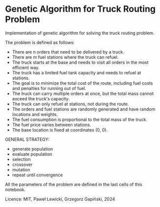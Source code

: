 # Genetic Algorithm for Truck Routing Problem

Implementation of genetic algorithm for solving the truck routing problem. 

The problem is defined as follows:
- There are n orders that need to be delivered by a truck.
- There are m fuel stations where the truck can refuel.
- The truck starts at the base and needs to visit all orders in the most efficient way.
- The truck has a limited fuel tank capacity and needs to refuel at stations.
- The goal is to minimize the total cost of the route, including fuel costs and penalties for running out of fuel.
- The truck can carry multiple orders at once, but the total mass cannot exceed the truck's capacity.
- The truck can only refuel at stations, not during the route.
- The orders and fuel stations are randomly generated and have random locations and weights.
- The fuel consumption is proportional to the total mass of the truck.
- The fuel price varies between stations.
- The base location is fixed at coordinates (0, 0).

GENERAL STRATEGY:
- generate population
- evaluate population
- selection
- crossover
- mutation
- repeat until convergence

All the parameters of the problem are defined in the last cells of this notebook. 

Licence: MIT, Paweł Lewicki, Grzegorz Gapiński, 2024
